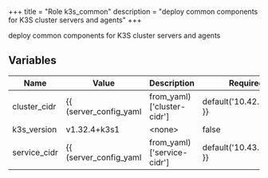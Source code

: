 +++
title = "Role k3s_common"
description = "deploy common components for K3S cluster servers and agents"
+++

deploy common components for K3S cluster servers and agents

## Variables

| Name | Value | Description | Required |
| ---- | ----- | ----------- | -------- |
| cluster_cidr | {{ (server_config_yaml | from_yaml)['cluster-cidr'] | default('10.42.0.0/16') }} | &lt;none&gt; | false  |
| k3s_version | v1.32.4+k3s1 | &lt;none&gt; | false  |
| service_cidr | {{ (server_config_yaml | from_yaml)['service-cidr'] | default('10.43.0.0/16') }} | &lt;none&gt; | false  |